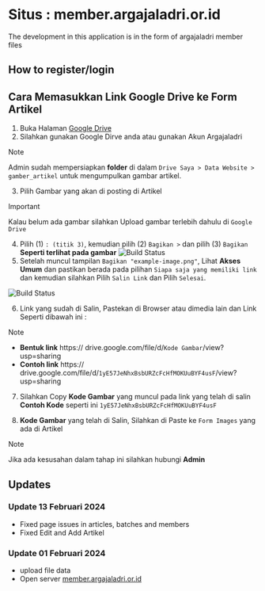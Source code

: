# Situs : member.argajaladri.or.id

The development in this application is in the form of argajaladri member files

## How to register/login

## Cara Memasukkan Link Google Drive ke Form Artikel

1. Buka Halaman [Google Drive](https://drive.google.com)
2. Silahkan gunakan Google Dirve anda atau gunakan Akun Argajaladri

> [!NOTE]
> Admin sudah mempersiapkan **folder** di dalam `Drive Saya > Data Website > gamber_artikel` untuk mengumpulkan gambar artikel.

3. Pilih Gambar yang akan di posting di Artikel

> [!IMPORTANT]  
>
> Kalau belum ada gambar silahkan Upload gambar terlebih dahulu di `Google Drive`

4. Pilih (1) `: (titik 3)`, kemudian pilih (2) `Bagikan >` dan pilih (3) `Bagikan` **Seperti terlihat pada gambar**
        ![Build Status](https://lh3.googleusercontent.com/d/14yeVZbuUmY7ovt3Q2LyEX4De0FT6llTa)
5. Setelah muncul tampilan `Bagikan "example-image.png"`, Lihat **Akses Umum** dan pastikan berada pada pilihan `Siapa saja yang memiliki link` dan kemudian silahkan Pilih `Salin Link` dan Pilih `Selesai`.

![Build Status](https://lh3.googleusercontent.com/d/1yE57JeNhxBsbURZcFcHfMOKUuBYF4usF)

6. Link yang sudah di Salin, Pastekan di Browser atau dimedia lain dan Link Seperti dibawah ini :

> [!NOTE]
>
> - **Bentuk link**
>  https:// drive.google.com/file/d/`Kode Gambar`/view?usp=sharing
> - **Contoh link**
>  https:// drive.google.com/file/d/`1yE57JeNhxBsbURZcFcHfMOKUuBYF4usF`/view?usp=sharing

7. Silahkan Copy **Kode Gambar** yang muncul pada link yang telah di salin **Contoh Kode** seperti ini `1yE57JeNhxBsbURZcFcHfMOKUuBYF4usF`

8. **Kode Gambar** yang telah di Salin, Silahkan di Paste ke `Form Images` yang ada di Artikel

> [!NOTE]
>
> Jika ada kesusahan dalam tahap ini silahkan hubungi **Admin**

## Updates

### Update 13 Februari 2024

- Fixed page issues in articles, batches and members
- Fixed Edit and Add Artikel

### Update 01 Februari 2024

- upload file data
- Open server [member.argajaladri.or.id](https://argajaladri.or.id)

